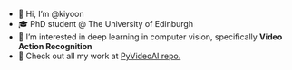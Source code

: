 - 👋 Hi, I’m @kiyoon
- 🎓️ PhD student @ The University of Edinburgh
- 👀 I’m interested in deep learning in computer vision, specifically **Video Action Recognition**
- 💞️ Check out all my work at [PyVideoAI repo.](https://github.com/kiyoon/PyVideoAI)


<!---
kiyoon/kiyoon is a ✨ special ✨ repository because its `README.md` (this file) appears on your GitHub profile.
You can click the Preview link to take a look at your changes.
--->

